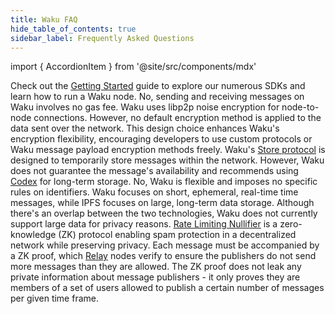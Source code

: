 ```yaml
---
title: Waku FAQ
hide_table_of_contents: true
sidebar_label: Frequently Asked Questions
---
```


import { AccordionItem } from '@site/src/components/mdx'

<AccordionItem title="How can I start building my application using Waku?">
	Check out the <a href="/">Getting Started</a> guide to explore our numerous SDKs and learn how to run a Waku node.
</AccordionItem>

<AccordionItem title="Does messaging on Waku require a gas fee?">
  No, sending and receiving messages on Waku involves no gas fee.
</AccordionItem>

<AccordionItem title="What encryption does Waku use?">
  Waku uses libp2p noise encryption for node-to-node connections. However, no default encryption method is applied to the data sent over the network. This design choice enhances Waku's encryption flexibility, encouraging developers to use custom protocols or Waku message payload encryption methods freely.
</AccordionItem>

<AccordionItem title="Where does Waku store the messages?">
  Waku's <a href="/learn/concepts/protocols#store">Store protocol</a> is designed to temporarily store messages within the network. However, Waku does not guarantee the message's availability and recommends using <a href="https://codex.storage/">Codex</a> for long-term storage.
</AccordionItem>

<AccordionItem title="Can Waku only be used for wallet-to-wallet messaging?">
  No, Waku is flexible and imposes no specific rules on identifiers.
</AccordionItem>

<AccordionItem title="How does Waku differ from IPFS?">
  Waku focuses on short, ephemeral, real-time time messages, while IPFS focuses on large, long-term data storage. Although there's an overlap between the two technologies, Waku does not currently support large data for privacy reasons.
</AccordionItem>

<AccordionItem title="What are Rate Limiting Nullifiers (RLN)?">
  <a href="/learn/concepts/protocols#rln-relay">Rate Limiting Nullifier</a> is a zero-knowledge (ZK) protocol enabling spam protection in a decentralized network while preserving privacy. Each message must be accompanied by a ZK proof, which <a href="/learn/concepts/protocols#relay">Relay</a> nodes verify to ensure the publishers do not send more messages than they are allowed. The ZK proof does not leak any private information about message publishers - it only proves they are members of a set of users allowed to publish a certain number of messages per given time frame.
</AccordionItem>
